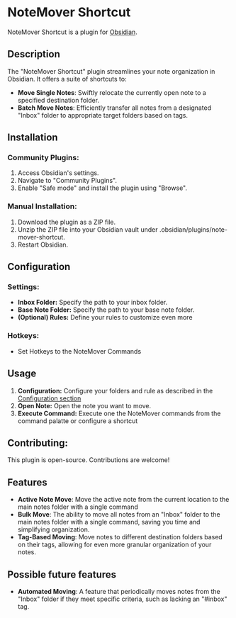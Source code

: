 # NoteMover Shortcut
NoteMover Shortcut is a plugin for [Obsidian](https://obsidian.md).

## Description
The "NoteMover Shortcut" plugin streamlines your note organization in Obsidian. It offers a suite of shortcuts to:
- **Move Single Notes**: Swiftly relocate the currently open note to a specified destination folder.
- **Batch Move Notes**: Efficiently transfer all notes from a designated "Inbox" folder to appropriate target folders based on tags.

## Installation
### Community Plugins:
1. Access Obsidian's settings.
2. Navigate to "Community Plugins".
3. Enable "Safe mode" and install the plugin using "Browse".
### Manual Installation:
1. Download the plugin as a ZIP file.
2. Unzip the ZIP file into your Obsidian vault under .obsidian/plugins/note-mover-shortcut.
3. Restart Obsidian.

## Configuration
### Settings:
- **Inbox Folder:** Specify the path to your inbox folder.
- **Base Note Folder:** Specify the path to your base note folder.
- **(Optional) Rules:** Define your rules to customize even more
### Hotkeys:
- Set Hotkeys to the NoteMover Commands

## Usage
1. **Configuration:** Configure your folders and rule as described in the [Configuration section](#configuration)
1. **Open Note:** Open the note you want to move.
2. **Execute Command:** Execute one the NoteMover commands from the command palatte or configure a shortcut

## Contributing:
This plugin is open-source. Contributions are welcome!

## Features
- **Active Note Move**: Move the active note from the current location to the main notes folder with a single command
- **Bulk Move**: The ability to move all notes from an "Inbox" folder to the main notes folder with a single command, saving you time and simplifying organization.
- **Tag-Based Moving**: Move notes to different destination folders based on their tags, allowing for even more granular organization of your notes.

## Possible future features
- **Automated Moving**: A feature that periodically moves notes from the "Inbox" folder if they meet specific criteria, such as lacking an "#inbox" tag.